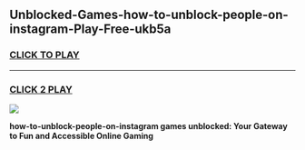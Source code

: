 
## Unblocked-Games-how-to-unblock-people-on-instagram-Play-Free-ukb5a
<h3>
<a href="https://premium76.site?title=how-to-unblock-people-on-instagram&ref=18A1">CLICK TO PLAY</a></h3>
<hr>

<h3>
<a href="https://premium76.site?title=how-to-unblock-people-on-instagram&ref=18A1">CLICK 2 PLAY</a>
  
</h3>

<a href="https://premium76.site?title=how-to-unblock-people-on-instagram&ref=18A1"><img src="https://clearcache.store/games.png"></a>


**how-to-unblock-people-on-instagram games unblocked: Your Gateway to Fun and Accessible Online Gaming**
